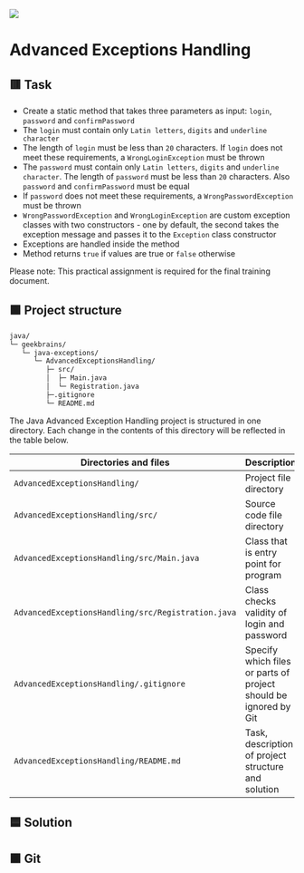 
![](https://upload.wikimedia.org/wikipedia/ru/4/48/Geekbrains_logo.svg)

# Advanced Exceptions Handling

## 🟥 Task

- Create a static method that takes three parameters as input: `login`, `password` and `confirmPassword`
- The `login` must contain only `Latin letters`, `digits` and `underline character`
- The length of `login` must be less than `20` characters. If `login` does not meet these requirements, a `WrongLoginException` must be thrown
- The `password` must contain only `Latin letters`, `digits` and `underline character`. The length of `password` must be less than `20` characters. Also `password` and `confirmPassword` must be equal
- If `password` does not meet these requirements, a `WrongPasswordException` must be thrown
- `WrongPasswordException` and `WrongLoginException` are custom exception classes with two constructors - one by default, the second takes the exception message and passes it to the `Exception` class constructor
- Exceptions are handled inside the method
- Method returns `true` if values are true or `false` otherwise

Please note: This practical assignment is required for the final training document.

## 🟩 Project structure

```txt
java/
└─ geekbrains/
   └─ java-exceptions/
      └─ AdvancedExceptionsHandling/
         ├─ src/
         │  ├─ Main.java
         │  └─ Registration.java
         ├─.gitignore
         └─ README.md
```

The Java Advanced Exception Handling project is structured in one directory. Each change in the contents of this directory will be reflected in the table below.

Directories and files                              | Description
---------------------------------------------------|-----------------------------------------------------------------
`AdvancedExceptionsHandling/`                      | Project file directory
`AdvancedExceptionsHandling/src/`                  | Source code file directory
`AdvancedExceptionsHandling/src/Main.java`         | Class that is entry point for program
`AdvancedExceptionsHandling/src/Registration.java` | Class checks validity of login and password
`AdvancedExceptionsHandling/.gitignore`            | Specify which files or parts of project should be ignored by Git
`AdvancedExceptionsHandling/README.md`             | Task, description of project structure and solution

## 🟦 Solution

## 🟫 Git


